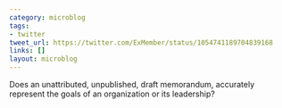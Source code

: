 ```yaml
---
category: microblog
tags:
- twitter
tweet_url: https://twitter.com/ExMember/status/1054741189704839168
links: []
layout: microblog
---
```

Does an unattributed, unpublished, draft memorandum, accurately represent the goals of an organization or its leadership?
